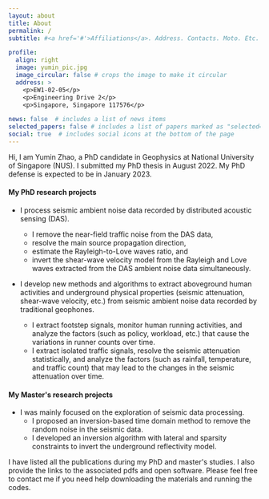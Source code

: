 ```yaml
---
layout: about
title: About
permalink: /
subtitle: #<a href='#'>Affiliations</a>. Address. Contacts. Moto. Etc.

profile:
  align: right
  image: yumin_pic.jpg
  image_circular: false # crops the image to make it circular
  address: >
    <p>EW1-02-05</p>
    <p>Engineering Drive 2</p>
    <p>Singapore, Singapore 117576</p>

news: false  # includes a list of news items
selected_papers: false # includes a list of papers marked as "selected={true}"
social: true  # includes social icons at the bottom of the page
---
```


Hi, I am Yumin Zhao, a PhD candidate in Geophysics at National University of Singapore (NUS). I submitted my PhD thesis in August 2022. My PhD defense is expected to be in January 2023.

#### My PhD research projects
* I process seismic ambient noise data recorded by distributed acoustic sensing (DAS). 
  * I remove the near-field traffic noise from the DAS data,
  * resolve the main source propagation direction, 
  * estimate the Rayleigh-to-Love waves ratio, and
  * invert the shear-wave velocity model from the Rayleigh and Love waves extracted from the DAS ambient noise data simultaneously.

* I develop new methods and algorithms to extract aboveground human activities and underground physical properties (seismic attenuation, shear-wave velocity, etc.) from seismic ambient noise data recorded by traditional geophones. 
  * I extract footstep signals, monitor human running activities, and analyze the factors (such as policy, workload, etc.) that cause the variations in runner counts over time. 
  * I extract isolated traffic signals, resolve the seismic attenuation statistically, and analyze the factors (such as rainfall, temperature, and traffic count) that may lead to the changes in the seismic attenuation over time. 

#### My Master's research projects
* I was mainly focused on the exploration of seismic data processing. 
  * I proposed an inversion-based time domain method to remove the random noise in the seismic data. 
  * I developed an inversion algorithm with lateral and sparsity constraints to invert the underground reflectivity model.

 I have listed all the publications during my PhD and master's studies. I also provide the links to the associated pdfs and open software. Please feel free to contact me if you need help downloading the materials and running the codes.

